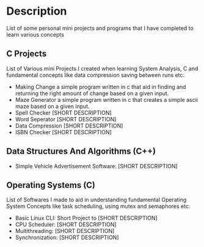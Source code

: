 # Description
List of some personal mini projects and programs that I have completed to learn various concepts

## C Projects 
List of Various mini Projects I created when learning System Analysis, C and fundamental concepts like data compression saving between runs etc.
- Making Change a simple program written in c that aid in finding and returning the right amount of change based on a given input. 
- Maze Generator a simple program written in c that creates a simple ascii maze based on a given input. 
- Spell Checker [SHORT DESCRIPTION]
- Word Seperator [SHORT DESCRIPTION]
- Data Compression [SHORT DESCRIPTION]
- ISBN Checker [SHORT DESCRIPTION]

## Data Structures And Algorithms (C++)
- Simple Vehicle Advertisement Software: [SHORT DESCRIPTION]

## Operating Systems (C)
List of Softwares I made to aid in understanding fundamental Operating System Concepts like task scheduling, using mutex and semaphores etc.
- Basic Linux CLI: Short Project to [SHORT DESCRIPTION]
- CPU Scheduler: [SHORT DESCRIPTION]
- Multithreading: [SHORT DESCRIPTION]
- Synchronization: [SHORT DESCRIPTION]


